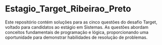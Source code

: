 # Estagio_Target_Ribeirao_Preto
Este repositório contém soluções para as cinco questões do desafio Target, voltado para candidatos ao estágio em Sistemas. As questões abordam conceitos fundamentais de programação e lógica, proporcionando uma oportunidade para demonstrar habilidades de resolução de problemas.
